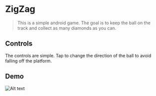 # ZigZag


>This is a simple android game. The goal is to keep the ball on the track and collect as many diamonds as you can.

## Controls
The controls are simple. Tap to change the direction of the ball to avoid falling off the platform.

## Demo

![Alt text](https://github.com/shivangchopra11/ZigZag/blob/master/ezgif.com-video-to-gif.gif)
